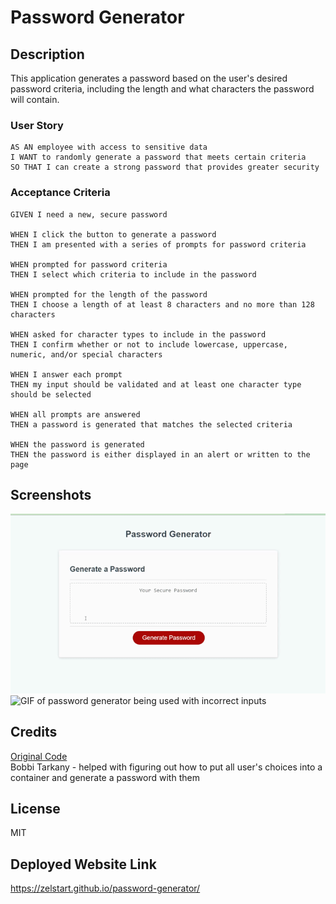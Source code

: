 # Password Generator
## Description
This application generates a password based on the user's desired password criteria, including the length and what characters the password will contain. 

### User Story
```
AS AN employee with access to sensitive data
I WANT to randomly generate a password that meets certain criteria
SO THAT I can create a strong password that provides greater security
```

### Acceptance Criteria

```
GIVEN I need a new, secure password

WHEN I click the button to generate a password
THEN I am presented with a series of prompts for password criteria

WHEN prompted for password criteria
THEN I select which criteria to include in the password

WHEN prompted for the length of the password
THEN I choose a length of at least 8 characters and no more than 128 characters

WHEN asked for character types to include in the password
THEN I confirm whether or not to include lowercase, uppercase, numeric, and/or special characters

WHEN I answer each prompt
THEN my input should be validated and at least one character type should be selected

WHEN all prompts are answered
THEN a password is generated that matches the selected criteria

WHEN the password is generated
THEN the password is either displayed in an alert or written to the page
```

## Screenshots
![GIF of password generator being used with correct inputs](assets/images/password-generator.gif)  
![GIF of password generator being used with incorrect inputs](assets/images/password-generator2.gif)  

## Credits
[Original Code](https://github.com/coding-boot-camp/friendly-parakeet)  
Bobbi Tarkany - helped with figuring out how to put all user's choices into a container and generate a password with them

## License 
MIT

## Deployed Website Link
https://zelstart.github.io/password-generator/ 